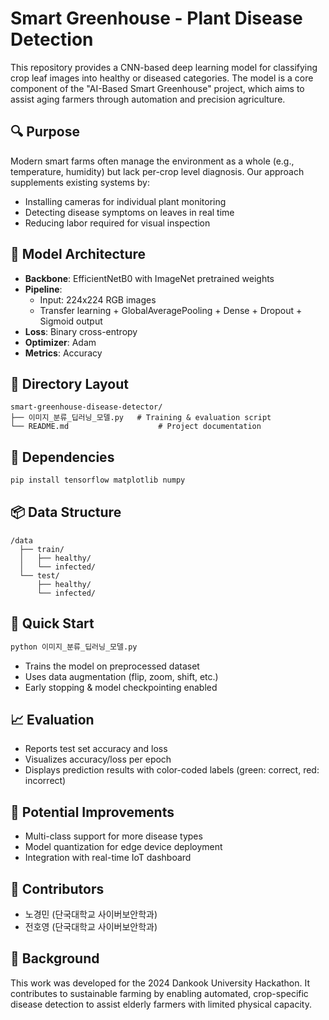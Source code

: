 # Smart Greenhouse - Plant Disease Detection

This repository provides a CNN-based deep learning model for classifying crop leaf images into healthy or diseased categories. The model is a core component of the "AI-Based Smart Greenhouse" project, which aims to assist aging farmers through automation and precision agriculture.

## 🔍 Purpose

Modern smart farms often manage the environment as a whole (e.g., temperature, humidity) but lack per-crop level diagnosis. Our approach supplements existing systems by:
- Installing cameras for individual plant monitoring
- Detecting disease symptoms on leaves in real time
- Reducing labor required for visual inspection

## 🧠 Model Architecture

- **Backbone**: EfficientNetB0 with ImageNet pretrained weights
- **Pipeline**:
  - Input: 224x224 RGB images
  - Transfer learning + GlobalAveragePooling + Dense + Dropout + Sigmoid output
- **Loss**: Binary cross-entropy
- **Optimizer**: Adam
- **Metrics**: Accuracy

## 📁 Directory Layout

```
smart-greenhouse-disease-detector/
├── 이미지_분류_딥러닝_모델.py   # Training & evaluation script
└── README.md                    # Project documentation
```

## 🧪 Dependencies

```bash
pip install tensorflow matplotlib numpy
```

## 📦 Data Structure

```
/data
  ├── train/
  │   ├── healthy/
  │   └── infected/
  └── test/
      ├── healthy/
      └── infected/
```

## 🚀 Quick Start

```bash
python 이미지_분류_딥러닝_모델.py
```

- Trains the model on preprocessed dataset
- Uses data augmentation (flip, zoom, shift, etc.)
- Early stopping & model checkpointing enabled

## 📈 Evaluation

- Reports test set accuracy and loss
- Visualizes accuracy/loss per epoch
- Displays prediction results with color-coded labels (green: correct, red: incorrect)

## 🔧 Potential Improvements

- Multi-class support for more disease types
- Model quantization for edge device deployment
- Integration with real-time IoT dashboard

## 👥 Contributors

- 노경민 (단국대학교 사이버보안학과)
- 전호영 (단국대학교 사이버보안학과)

## 🏅 Background

This work was developed for the 2024 Dankook University Hackathon. It contributes to sustainable farming by enabling automated, crop-specific disease detection to assist elderly farmers with limited physical capacity.

